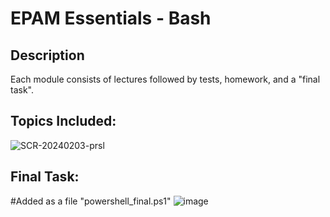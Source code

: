 <h1>EPAM Essentials - Bash</h1>

<h2>Description</h2>
Each module consists of lectures followed by tests, homework, and a "final task".
<br />


<h2>Topics Included:</h2>

![SCR-20240203-prsl](https://github.com/DomasMas0303/Essentials-PowerShell/assets/125759458/5550aa30-6a48-46ea-a39b-6de867104caa)



<h2> Final Task: </h2>

#Added as a file "powershell_final.ps1"
![image](https://github.com/DomasMas0303/Essentials-PowerShell/assets/125759458/e78e26dc-4809-4143-9d88-7acf1fe54997)



















